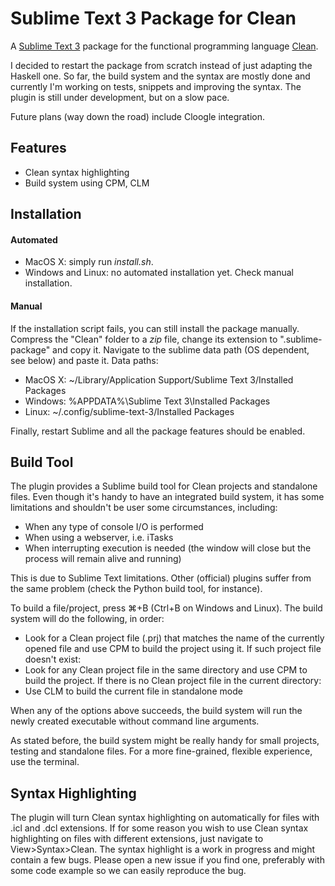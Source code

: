 # Sublime Text 3 Package for Clean
A [Sublime Text 3](https://www.sublimetext.com) package for the functional programming language [Clean](http://clean.cs.ru.nl/Clean).

I decided to restart the package from scratch instead of just adapting the Haskell one. So far, the build system and the syntax are mostly done and currently I'm working on tests, snippets and improving the syntax. The plugin is still under development, but on a slow pace.

Future plans (way down the road) include Cloogle integration.


Features
-------------
* Clean syntax highlighting
* Build system using CPM, CLM 

Installation
-------------
#### Automated
* MacOS X: simply run *install.sh*. 
* Windows and Linux: no automated installation yet. Check manual installation.

#### Manual
If the installation script fails, you can still install the package manually. Compress the "Clean" folder to a *zip* file, change its extension to ".sublime-package" and copy it. Navigate to the sublime data path (OS dependent, see below) and paste it. 
Data paths:
* MacOS X: ~/Library/Application Support/Sublime Text 3/Installed Packages
* Windows: %APPDATA%\Sublime Text 3\Installed Packages
* Linux: ~/.config/sublime-text-3/Installed Packages

Finally, restart Sublime and all the package features should be enabled.

Build Tool
-------------
The plugin provides a Sublime build tool for Clean projects and standalone files. Even though it's handy to have an integrated build system, it has some limitations and shouldn't be user some circumstances, including:
* When any type of console I/O is performed
* When using a webserver, i.e. iTasks
* When interrupting execution is needed (the window will close but the process will remain alive and running)

This is due to Sublime Text limitations. Other (official) plugins suffer from the same problem (check the Python build tool, for instance).

To build a file/project, press ⌘+B (Ctrl+B on Windows and Linux). The build system will do the following, in order:
* Look for a Clean project file (.prj) that matches the name of the currently opened file and use CPM to build the project using it. If such project file doesn't exist:
* Look for any Clean project file in the same directory and use CPM to build the project. If there is no Clean project file in the current directory:
* Use CLM to build the current file in standalone mode

When any of the options above succeeds, the build system will run the newly created executable without command line arguments. 

As stated before, the build system might be really handy for small projects, testing and standalone files. For a more fine-grained, flexible experience, use the terminal.

Syntax Highlighting
-------------
The plugin will turn Clean syntax highlighting on automatically for files with .icl and .dcl extensions. If for some reason you wish to use Clean syntax highlighting on files with different extensions, just navigate to View>Syntax>Clean. The syntax highlight is a work in progress and might contain a few bugs. Please open a new issue if you find one, preferably with some code example so we can easily reproduce the bug.

